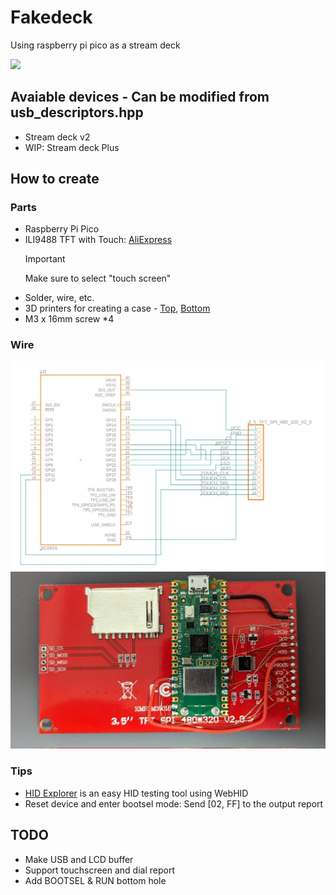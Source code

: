 # Fakedeck
Using raspberry pi pico as a stream deck

![](./assets/example.jpg)


## Avaiable devices - Can be modified from usb_descriptors.hpp
- Stream deck v2
- WIP: Stream deck Plus

## How to create
### Parts
- Raspberry Pi Pico
- ILI9488 TFT with Touch: [AliExpress](https://www.aliexpress.com/item/32985467436.html)
  > [!IMPORTANT]
  > Make sure to select "touch screen"
- Solder, wire, etc.
- 3D printers for creating a case - [Top](./assets/Case%20-%20Top.stl), [Bottom](./assets/Case%20-%20Bottom.stl)
- M3 x 16mm screw *4

### Wire
![wire](./assets/wire.jpg)
![wire example](./assets/wire_example.jpg)

### Tips
- [HID Explorer](https://nondebug.github.io/webhid-explorer/) is an easy HID testing tool using WebHID
- Reset device and enter bootsel mode: Send [02, FF] to the output report


## TODO
- Make USB and LCD buffer
- Support touchscreen and dial report
- Add BOOTSEL & RUN bottom hole
